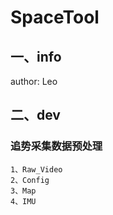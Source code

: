 # SpaceTool
## 一、info
author: Leo

## 二、dev
### 追势采集数据预处理

```
1、Raw_Video
2、Config
3、Map
4、IMU
```

